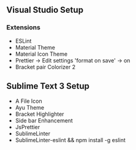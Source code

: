 ## Visual Studio Setup

### Extensions

- ESLint
- Material Theme
- Material Icon Theme
- Prettier -> Edit settings 'format on save' -> on
- Bracket pair Colorizer 2

## Sublime Text 3 Setup

- A File Icon
- Ayu Theme
- Bracket Highlighter
- Side bar Enhancement
- JsPrettier
- SublimeLinter
- SublimeLinter-eslint && npm install -g eslint
